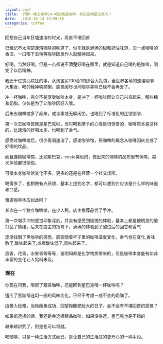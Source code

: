 ```yaml
---
layout: post
title:  折腾一晚上咖啡14-喝过精品咖啡，你还会喝星巴克吗？
date:   2016-10-14 23:59:59
categories: coffee
---
```


回想自己当年狂嗑速溶的时光，简直不堪回首

已经记不太清楚速溶咖啡的味道了，似乎就是满满的甜和奶油味道，加一点咖啡的香涩，一口喝下去稍等咖啡因发作人就精神起来。

好喝，当然好喝，但是一点都说不清楚好喝在哪里，就是知道自己喝的是咖啡，喝完了以后精神。

我还干过丧心病狂的事，从淘宝买100合1的综合大礼包，全世界各地的速溶咖啡大集合，喝的我神魂颠倒，感觉阅尽世间咖啡美味已经不会再爱了。

冲一杯咖啡，完全不是享受咖啡本身，是冲了一杯咖啡因让自己兴奋起来，那些糖和奶脂，仅仅是为了让咖啡因好入喉。


后来去咖啡馆多了起来，或谈事或无聊闲坐，也喝到了标准化的连锁咖啡.

第一次去咖啡馆就是星巴克啦，当时喝到摩卡的心情是很惊奇的，咖啡原本是这样的，比速溶的好喝太多，也喝到了香气。

感受过咖啡馆后，很少再喝速溶了，感谢咖啡馆，把咖啡的概念从咖啡因转变成了好喝的饮品。

而且连锁咖啡馆，比如星巴克，costa类似的，做出来的咖啡的品质很有保障，每次体验都很愉悦。

可惜本身咖啡馆变化不多，更多的还是在经营一个社交场所。

喝得多了，也稍微有点厌烦，基本上提到名字，都可以想到它应该是什么样的味道和口感。

难道咖啡本应如此吗？


某次在一个独立咖啡馆，座少人稀，店主推荐品尝了手冲。

第一次喝手冲的感觉印象深刻，并没有感受到愉悦的体验，基本上都是被明显的酸打乱了情绪，后来在店主的指导下，满满的体验到了酸过后的回甘和香气

逐渐找到了黑咖啡的感觉，感受随着杯子里的咖啡温度变化，香气也在变化,香味散了,酸味起来了,或者酸味低了,风味起来了。

酒香，花香，水果香等等等，虽明知都是化学物质带来的，但是咖啡本身能有如此丰富的变化让人始料未及。

### 现在

你现在问我，喝惯了精品咖啡，还能回到星巴克喝一杯咖啡吗？

适应了黑咖啡迷幻一般的风味变化，已经不考虑一成不变的奶咖了。

由奢入俭难，当你瘦身成功，回望你肠肥肚大的日子，会不会有不堪回首的感觉？

如果能选择的话，我还是会选择精品咖啡，如果没得选，星巴克也是不错的

越来越讲究了，但是也可以将就。

喝咖啡，只是一种生活方式而已，是让自己的生活过的更开心的一种手段。
































